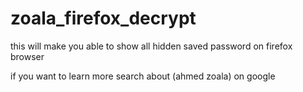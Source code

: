 # zoala_firefox_decrypt
this will make you able to show all hidden saved password on firefox browser

if you want to learn more search about (ahmed zoala) on google
